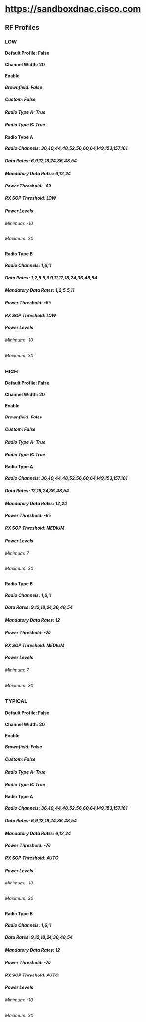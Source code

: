 # https://sandboxdnac.cisco.com
## RF Profiles
### LOW
#### Default Profile: False
#### Channel Width: 20
#### Enable
##### Brownfield: False
##### Custom: False
##### Radio Type A: True
##### Radio Type B: True
#### Radio Type A
##### Radio Channels: 36,40,44,48,52,56,60,64,149,153,157,161
##### Data Rates: 6,9,12,18,24,36,48,54
##### Mandatory Data Rates: 6,12,24
##### Power Threshold: -60
##### RX SOP Threshold: LOW
##### Power Levels
###### Minimum: -10
###### Maximum: 30
#### Radio Type B
##### Radio Channels: 1,6,11
##### Data Rates: 1,2,5.5,6,9,11,12,18,24,36,48,54
##### Mandatory Data Rates: 1,2,5.5,11
##### Power Threshold: -65
##### RX SOP Threshold: LOW
##### Power Levels
###### Minimum: -10
###### Maximum: 30
### HIGH
#### Default Profile: False
#### Channel Width: 20
#### Enable
##### Brownfield: False
##### Custom: False
##### Radio Type A: True
##### Radio Type B: True
#### Radio Type A
##### Radio Channels: 36,40,44,48,52,56,60,64,149,153,157,161
##### Data Rates: 12,18,24,36,48,54
##### Mandatory Data Rates: 12,24
##### Power Threshold: -65
##### RX SOP Threshold: MEDIUM
##### Power Levels
###### Minimum: 7
###### Maximum: 30
#### Radio Type B
##### Radio Channels: 1,6,11
##### Data Rates: 9,12,18,24,36,48,54
##### Mandatory Data Rates: 12
##### Power Threshold: -70
##### RX SOP Threshold: MEDIUM
##### Power Levels
###### Minimum: 7
###### Maximum: 30
### TYPICAL
#### Default Profile: False
#### Channel Width: 20
#### Enable
##### Brownfield: False
##### Custom: False
##### Radio Type A: True
##### Radio Type B: True
#### Radio Type A
##### Radio Channels: 36,40,44,48,52,56,60,64,149,153,157,161
##### Data Rates: 6,9,12,18,24,36,48,54
##### Mandatory Data Rates: 6,12,24
##### Power Threshold: -70
##### RX SOP Threshold: AUTO
##### Power Levels
###### Minimum: -10
###### Maximum: 30
#### Radio Type B
##### Radio Channels: 1,6,11
##### Data Rates: 9,12,18,24,36,48,54
##### Mandatory Data Rates: 12
##### Power Threshold: -70
##### RX SOP Threshold: AUTO
##### Power Levels
###### Minimum: -10
###### Maximum: 30